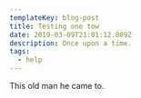 ```yaml
---
templateKey: blog-post
title: Testing one tow
date: 2019-03-09T21:01:12.809Z
description: Once upon a time.
tags:
  - help
---
```

This old man he came to.
